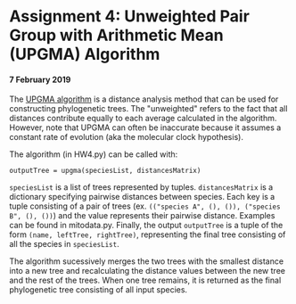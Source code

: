 # Assignment 4: Unweighted Pair Group with Arithmetic Mean (UPGMA) Algorithm

#### 7 February 2019
 
The [UPGMA algorithm](https://www.sequentix.de/gelquest/help/upgma_method.htm) is a distance analysis method that can be used for constructing phylogenetic trees. The "unweighted" refers to the fact that all distances contribute equally to each average calculated in the algorithm. However, note that UPGMA can often be inaccurate because it assumes a constant rate of evolution (aka the molecular clock hypothesis).

The algorithm (in HW4.py) can be called with:

`outputTree = upgma(speciesList, distancesMatrix)`

`speciesList` is a list of trees represented by tuples. `distancesMatrix` is a dictionary specifying pairwise distances between species. Each key is a tuple consisting of a pair of trees (ex. `(("species A", (), ()), ("species B", (), ())`) and the value represents their pairwise distance. Examples can be found in mitodata.py. Finally, the output `outputTree` is a tuple of the form `(name, leftTree, rightTree)`, representing the final tree consisting of all the species in `speciesList`. 

The algorithm sucessively merges the two trees with the smallest distance into a new tree and recalculating the distance values between the new tree and the rest of the trees. When one tree remains, it is returned as the final phylogenetic tree consisting of all input species.
